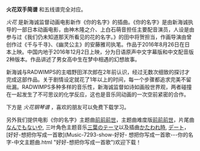 

**火花双手简谱** 和五线谱完全对应。

_火花_
是新海诚监督动画电影新作《你的名字》的插曲。《你的名字》是由新海诚执导的一部日本动画电影，由神木隆之介、上白石萌音担任主要配音演员，人设是由参与过《我们仍未知道那天所看见的花的名字。》的田中将贺担当，作画导演由曾创作过《千与千寻》、《幽灵公主》的安藤雅司执笔。作品于2016年8月26日在日本上映。中国内地于2016年12月2日上映，分为日语原声中文字幕版和中文配音版2种版本。作品讲述了男女高中生在梦中相遇的幻想故事。

新海诚与RADWIMPS的主唱野田洋次郎在2年前认识，经过无数次细致的探讨才完成这部作品。关于剧情设定就花了1年以上的时间，每一个步骤都追求完美不留纰漏。RADWIMPS多种多样的音乐性，新海诚监督如诗如画般世界观，两者碰撞在一起发生了不可思议的化学反应，这也是音乐同动画的一次空前紧密的合作。

下方是 _火花钢琴谱_ ，喜欢的朋友可以免费下载学习。

另外我们提供电影《你的名字》主题曲[前前前世](Music-7333-前前前世-电影-你的名字-的主题曲.html
"前前前世")，主题曲难度版[前前前世](Music-7449-前前前世-难度版--你的名字-主题曲.html
"前前前世")，片尾曲[なんでもないや](Music-7359-なんでもないや-电影-你的名字-片尾曲.html "なんでもないや"),
三叶角色主题音乐[三葉のテーマ](Music-7368-三葉のテーマ--你的名字-三叶角色主题音乐.html
"三葉のテーマ")以及插曲[かたわれ時](Music-7366-かたわれ時-电影-你的名字-OST.html "かたわれ時"),
[デート](Music-7439-デート--你的名字-OST.html "デート")，[好好-想把你写成一首歌](Music-7293-show-好好-
想把你写成一首歌---你的名字-中文主题曲.html "好好-想把你写成一首歌")欢迎下载！

